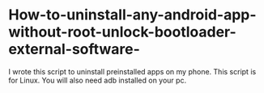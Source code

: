 # How-to-uninstall-any-android-app-without-root-unlock-bootloader-external-software-
I wrote this script to uninstall preinstalled apps on my phone. This script is for Linux. You will also need adb installed on your pc.
